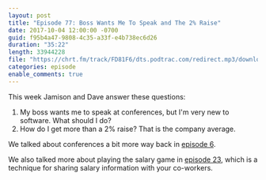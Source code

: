 ```yaml
---
layout: post
title: "Episode 77: Boss Wants Me To Speak and The 2% Raise"
date: 2017-10-04 12:00:00 -0700
guid: f95b4a47-9808-4c35-a33f-e4b738ec6d26
duration: "35:22"
length: 33944228
file: "https://chrt.fm/track/FD81F6/dts.podtrac.com/redirect.mp3/download.softskills.audio/sse-077.mp3"
categories: episode
enable_comments: true
---
```


This week Jamison and Dave answer these questions:

1. My boss wants me to speak at conferences, but I'm very new to software. What should I do?
2. How do I get more than a 2% raise? That is the company average.

We talked about conferences a bit more way back in [episode 6](https://softskills.audio/2016/04/11/episode-6-speaking-at-conferences/).

We also talked more about playing the salary game in [episode 23](https://softskills.audio/2016/08/22/episode-23-cto-questions-and-getting-a-raise/), which is a technique for sharing salary information with your co-workers.
